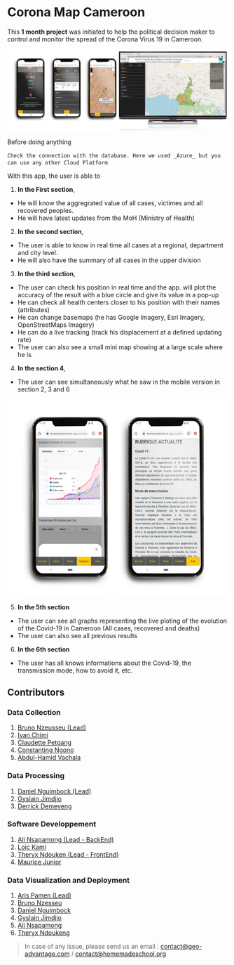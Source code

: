 # Corona Map Cameroon
This **1 month project** was initiated to help the political decision maker to control and monitor the spread of the Corona Virus 19 in Cameroon.

![Preview](/im/corona-image.png)

Before doing anything
```
Check the connection with the database. Here we used _Azure_ but you can use any other Cloud Platform
```



With this app, the user is able to 
1. **In the First section**, 
  - He will know the aggregrated value of all cases, victimes and all recovered peoples.
  - He will have latest updates from the MoH (Ministry of Health)
2. **In the second section**, 
  - The user is able to know in real time all cases at a regional, department and city level.
  - He will also have the summary of all cases in the upper division
3. **In the third section**, 
  - The user can check his position in real time and the app. will plot the accuracy of the result with a blue circle and give its value in a pop-up
  - He can check all health centers closer to his position with their names (attributes)
  - He can change basemaps (he has Google Imagery, Esri Imagery, OpenStreetMaps Imagery)
  - He can do a live tracking (track his displacement at a defined updating rate)
  - The user can also see a small mini map showing at a large scale where he is
4. **In the section 4**, 
  - The user can see simultaneously what he saw in the mobile version in section 2, 3 and 6
  
![Preview](/im/corona-map-2.png)

5. **In the 5th section** 
  - The user can see all graphs representing the live ploting of the evolution of the Covid-19 in Cameroon (All cases, recovered and deaths)
  - The user can also see all previous results
6. **In the 6th section**
  - The user has all knows informations about the Covid-19, the transmission mode, how to avoid it, etc.
  
## Contributors
### Data Collection
1. [Bruno Nzeusseu (Lead)](https://www.linkedin.com/in/bruno-wilfried-nzesseu-0a96b214a)
2. [Ivan Chimi](https://www.linkedin.com/in/ivan-capwell-chimi-kadjou-b02a23184/)
3. [Claudette Petgang](https://www.linkedin.com/in/kolos-petgang-1556a414a/)
4. [Constanting Ngono](https://www.linkedin.com/in/constantin-romain-ngono-257781159/)
5. [Abdul-Hamid Vachala](https://www.linkedin.com/in/abdoul-hamid-vachala-133082149/)

### Data Processing
1. [Daniel Nguimbock (Lead)](https://www.linkedin.com/in/daniel-nguimbock-6a2847183/)
2. [Gyslain Jimdjio](https://www.linkedin.com/in/gyslain-jimdjio/)
3. [Derrick Demeveng](https://www.linkedin.com/in/demeveng-derrick/)

### Software Developpement
1. [Ali Nsapamong (Lead - BackEnd)](https://www.linkedin.com/in/mohamed-ali-ii-nsapamom-kouotou-937a0017a/)
2. [Loic Kami](https://www.linkedin.com/in/lo%C3%AFc-kami-m-24b71a180/)
3. [Theryx Ndouken (Lead - FrontEnd)](https://www.linkedin.com/in/ndoukentheryx/)
4. [Maurice Junior](https://github.com/Tchangue)

### Data Visualization and Deployment
1. [Aris Pamen (Lead)](https://www.linkedin.com/in/aristide-pamen-9658a314a/)
2. [Bruno Nzesseu](https://www.linkedin.com/in/bruno-wilfried-nzesseu-0a96b214a)
3. [Daniel Nguimbock](https://www.linkedin.com/in/daniel-nguimbock-6a2847183/)
4. [Gyslain Jimdjio](https://www.linkedin.com/in/gyslain-jimdjio/)
5. [Ali Nsapamong](https://www.linkedin.com/in/mohamed-ali-ii-nsapamom-kouotou-937a0017a/)
6. [Theryx Ndoukeng](https://www.linkedin.com/in/ndoukentheryx/)
  
> In case of any issue, please send us an email : contact@geo-advantage.com / contact@homemadeschool.org
